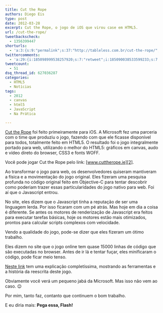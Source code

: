 ```yaml
---
title: Cut the Rope
authors: Diego Eis
type: post
date: 2012-03-28
excerpt: Cut the Rope, o jogo de iOS que virou case em HTML5.
url: /cut-the-rope/
tweetbackscheck:
  - 1356399447
shorturls:
  - 'a:3:{s:9:"permalink";s:37:"http://tableless.com.br/cut-the-rope/";s:7:"tinyurl";s:26:"http://tinyurl.com/6q9xmsf";s:4:"isgd";s:19:"http://is.gd/zkyZA9";}'
twittercomments:
  - 'a:29:{i:185098999538257920;s:7:"retweet";i:185090038533599233;s:7:"retweet";i:185079980332560384;s:7:"retweet";i:185069683035217920;s:7:"retweet";i:185069240997511168;s:7:"retweet";i:185068458944372736;s:7:"retweet";i:192621706735656962;s:7:"retweet";i:192614523646132225;s:7:"retweet";i:192359004792553476;s:7:"retweet";i:192313313722515457;s:7:"retweet";i:196288063620653056;s:7:"retweet";i:196011771260182528;s:7:"retweet";i:195939502445953024;s:7:"retweet";i:200601751290789888;s:7:"retweet";i:200598606678458369;s:7:"retweet";i:205720364091850753;s:7:"retweet";i:217012950202982402;s:7:"retweet";i:217003583428763648;s:7:"retweet";i:216963332819791872;s:7:"retweet";i:216957664587022336;s:7:"retweet";i:216955241978015744;s:7:"retweet";i:226016982892425216;s:7:"retweet";i:226013611582164992;s:7:"retweet";i:226013608931360768;s:7:"retweet";i:226013605232013312;s:7:"retweet";i:231452020916240387;s:7:"retweet";i:231450003749601281;s:7:"retweet";i:248905815266836480;s:7:"retweet";i:253193564224368640;s:7:"retweet";}'
tweetcount:
  - 51
dsq_thread_id: 627036287
categories:
  - HTML5
  - Notícias
tags:
  - 2012
  - canvas
  - html5
  - JavaScript
  - Na Prática

---
```

[Cut the Rope][1] foi feito primeiramente para iOS. A Microsoft fez uma parceria com o time que produziu o jogo, fazendo com que ele ficasse disponível para todos, totalmente feito em HTML5. O resultado foi o jogo integralmente portado para web, utilizando o melhor do HTML5: gráficos em canvas, audo e vídeo direto do browser, CSS3 e fonts WOFF. 

Você pode jogar Cut the Rope pelo link: [www.cuttherope.ie][2].

Ao transformar o jogo para web, os desenvolvedores quiseram mantiveram a física e a movimentação do jogo original. Eles fizeram uma pesquisa profunda no código original feito em Objective-C para tentar descobrir como poderiam trazer essas particularidades do jogo nativo para web. Foi aí que o Javascript entrou. 

No site, eles dizem que o Javascript tinha a reputação de ser uma linguagem lerda. Por isso ficaram com um pé atrás. Mas hoje em dia a coisa é diferente. Se antes os motores de renderização de Javascript era feitos para executar tarefas básicas, hoje os motores estão mais otimizados, prontos para calcular scripts complexos com velocidade.

Vendo a qualidade do jogo, pode-se dizer que eles fizeram um ótimo trabalho.
  
Eles dizem no site que o jogo online tem quase 15000 linhas de código que são executadas no browser. Antes de ir lá e tentar fuçar, eles minificaram o código, pode ficar meio tenso. 

[Neste link][3] tem uma explicação completíssima, mostrando as ferramentas e a história da reescrita deste jogo.

Obviamente você verá um pequeno jabá da Microsoft. Mas isso não vem ao caso. 😉
  
Por mim, tanto faz, contanto que continuem o bom trabalho.

E eu diria mais: **Pega essa, Flash!**

 [1]: http://www.cuttherope.ie/
 [2]: http://www.cuttherope.ie
 [3]: http://www.cuttherope.ie/dev/